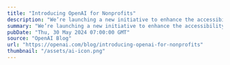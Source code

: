 ```yaml
---
title: "Introducing OpenAI for Nonprofits"
description: "We’re launching a new initiative to enhance the accessibility of our tools for nonprofit organizations, including discounted rates for ChatGPT Team and Enterprise."
summary: "We’re launching a new initiative to enhance the accessibility of our tools for nonprofit organizations, including discounted rates for ChatGPT Team and Enterprise."
pubDate: "Thu, 30 May 2024 07:00:00 GMT"
source: "OpenAI Blog"
url: "https://openai.com/blog/introducing-openai-for-nonprofits"
thumbnail: "/assets/ai-icon.png"
---
```


